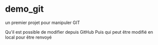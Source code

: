 # demo_git
un premier projet pour manipuler GIT

Qu'il est possible de modifier depuis GitHub
Puis qui peut être modifié en local pour être renvoyé